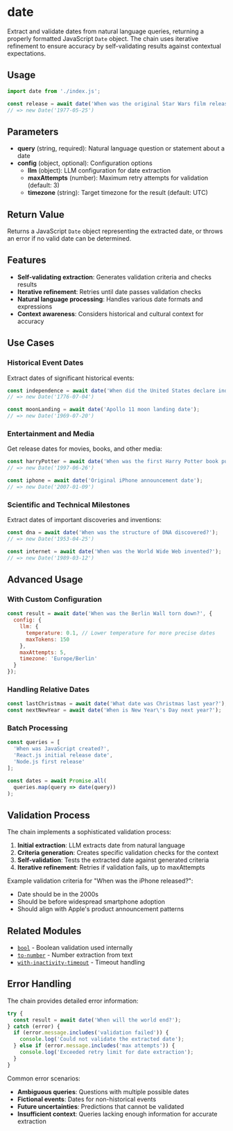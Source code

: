 # date

Extract and validate dates from natural language queries, returning a properly formatted JavaScript `Date` object. The chain uses iterative refinement to ensure accuracy by self-validating results against contextual expectations.

## Usage

```javascript
import date from './index.js';

const release = await date('When was the original Star Wars film released?');
// => new Date('1977-05-25')
```

## Parameters

- **query** (string, required): Natural language question or statement about a date
- **config** (object, optional): Configuration options
  - **llm** (object): LLM configuration for date extraction
  - **maxAttempts** (number): Maximum retry attempts for validation (default: 3)
  - **timezone** (string): Target timezone for the result (default: UTC)

## Return Value

Returns a JavaScript `Date` object representing the extracted date, or throws an error if no valid date can be determined.

## Features

- **Self-validating extraction**: Generates validation criteria and checks results
- **Iterative refinement**: Retries until date passes validation checks
- **Natural language processing**: Handles various date formats and expressions
- **Context awareness**: Considers historical and cultural context for accuracy

## Use Cases

### Historical Event Dates
Extract dates of significant historical events:

```javascript
const independence = await date('When did the United States declare independence?');
// => new Date('1776-07-04')

const moonLanding = await date('Apollo 11 moon landing date');
// => new Date('1969-07-20')
```

### Entertainment and Media
Get release dates for movies, books, and other media:

```javascript
const harryPotter = await date('When was the first Harry Potter book published?');
// => new Date('1997-06-26')

const iphone = await date('Original iPhone announcement date');
// => new Date('2007-01-09')
```

### Scientific and Technical Milestones
Extract dates of important discoveries and inventions:

```javascript
const dna = await date('When was the structure of DNA discovered?');
// => new Date('1953-04-25')

const internet = await date('When was the World Wide Web invented?');
// => new Date('1989-03-12')
```

## Advanced Usage

### With Custom Configuration

```javascript
const result = await date('When was the Berlin Wall torn down?', {
  config: {
    llm: {
      temperature: 0.1, // Lower temperature for more precise dates
      maxTokens: 150
    },
    maxAttempts: 5,
    timezone: 'Europe/Berlin'
  }
});
```

### Handling Relative Dates

```javascript
const lastChristmas = await date('What date was Christmas last year?');
const nextNewYear = await date('When is New Year\'s Day next year?');
```

### Batch Processing

```javascript
const queries = [
  'When was JavaScript created?',
  'React.js initial release date',
  'Node.js first release'
];

const dates = await Promise.all(
  queries.map(query => date(query))
);
```

## Validation Process

The chain implements a sophisticated validation process:

1. **Initial extraction**: LLM extracts date from natural language
2. **Criteria generation**: Creates specific validation checks for the context
3. **Self-validation**: Tests the extracted date against generated criteria
4. **Iterative refinement**: Retries if validation fails, up to maxAttempts

Example validation criteria for "When was the iPhone released?":
- Date should be in the 2000s
- Should be before widespread smartphone adoption
- Should align with Apple's product announcement patterns

## Related Modules

- [`bool`](../../verblets/bool/README.md) - Boolean validation used internally
- [`to-number`](../../verblets/to-number/README.md) - Number extraction from text
- [`with-inactivity-timeout`](../../verblets/with-inactivity-timeout/README.md) - Timeout handling

## Error Handling

The chain provides detailed error information:

```javascript
try {
  const result = await date('When will the world end?');
} catch (error) {
  if (error.message.includes('validation failed')) {
    console.log('Could not validate the extracted date');
  } else if (error.message.includes('max attempts')) {
    console.log('Exceeded retry limit for date extraction');
  }
}
```

Common error scenarios:
- **Ambiguous queries**: Questions with multiple possible dates
- **Fictional events**: Dates for non-historical events
- **Future uncertainties**: Predictions that cannot be validated
- **Insufficient context**: Queries lacking enough information for accurate extraction
